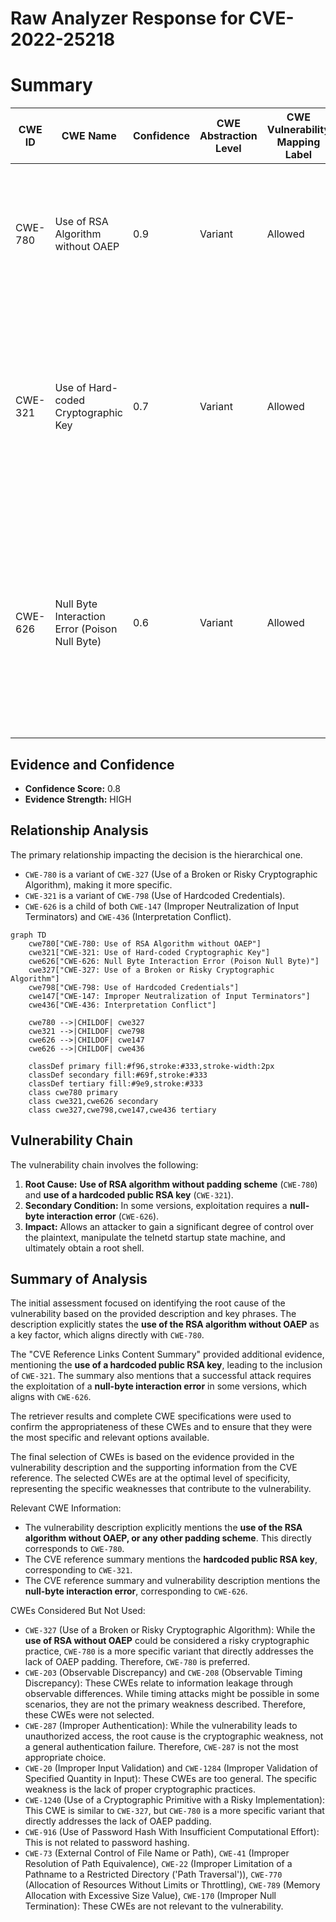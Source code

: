 # Raw Analyzer Response for CVE-2022-25218

# Summary
| CWE ID | CWE Name | Confidence | CWE Abstraction Level | CWE Vulnerability Mapping Label | CWE-Vulnerability Mapping Notes |
|---|---|---|---|---|---|
| CWE-780 | Use of RSA Algorithm without OAEP | 0.9 | Variant | Allowed | Primary CWE. The vulnerability description explicitly mentions the **use of the RSA algorithm without OAEP**. |
| CWE-321 | Use of Hard-coded Cryptographic Key | 0.7 | Variant | Allowed | Secondary CWE. The "CVE Reference Links Content Summary" mentions the server decrypts an encrypted message using a **hardcoded public RSA key**. |
| CWE-626 | Null Byte Interaction Error (Poison Null Byte) | 0.6 | Variant | Allowed | Secondary CWE. The vulnerability description mentions that a successful attack requires the exploitation of a **null-byte interaction error** (CVE-2022-25219) in some versions. |

## Evidence and Confidence

*   **Confidence Score:** 0.8
*   **Evidence Strength:** HIGH

## Relationship Analysis
The primary relationship impacting the decision is the hierarchical one.
  - `CWE-780` is a variant of `CWE-327` (Use of a Broken or Risky Cryptographic Algorithm), making it more specific.
  - `CWE-321` is a variant of `CWE-798` (Use of Hardcoded Credentials).
  - `CWE-626` is a child of both `CWE-147` (Improper Neutralization of Input Terminators) and `CWE-436` (Interpretation Conflict).

```mermaid
graph TD
    cwe780["CWE-780: Use of RSA Algorithm without OAEP"]
    cwe321["CWE-321: Use of Hard-coded Cryptographic Key"]
    cwe626["CWE-626: Null Byte Interaction Error (Poison Null Byte)"]
    cwe327["CWE-327: Use of a Broken or Risky Cryptographic Algorithm"]
    cwe798["CWE-798: Use of Hardcoded Credentials"]
    cwe147["CWE-147: Improper Neutralization of Input Terminators"]
    cwe436["CWE-436: Interpretation Conflict"]

    cwe780 -->|CHILDOF| cwe327
    cwe321 -->|CHILDOF| cwe798
    cwe626 -->|CHILDOF| cwe147
    cwe626 -->|CHILDOF| cwe436

    classDef primary fill:#f96,stroke:#333,stroke-width:2px
    classDef secondary fill:#69f,stroke:#333
    classDef tertiary fill:#9e9,stroke:#333
    class cwe780 primary
    class cwe321,cwe626 secondary
    class cwe327,cwe798,cwe147,cwe436 tertiary
```

## Vulnerability Chain
The vulnerability chain involves the following:
  1. **Root Cause:** **Use of RSA algorithm without padding scheme** (`CWE-780`) and **use of a hardcoded public RSA key** (`CWE-321`).
  2. **Secondary Condition:** In some versions, exploitation requires a **null-byte interaction error** (`CWE-626`).
  3. **Impact:** Allows an attacker to gain a significant degree of control over the plaintext, manipulate the telnetd startup state machine, and ultimately obtain a root shell.

## Summary of Analysis
The initial assessment focused on identifying the root cause of the vulnerability based on the provided description and key phrases. The description explicitly states the **use of the RSA algorithm without OAEP** as a key factor, which aligns directly with `CWE-780`.

The "CVE Reference Links Content Summary" provided additional evidence, mentioning the **use of a hardcoded public RSA key**, leading to the inclusion of `CWE-321`. The summary also mentions that a successful attack requires the exploitation of a **null-byte interaction error** in some versions, which aligns with `CWE-626`.

The retriever results and complete CWE specifications were used to confirm the appropriateness of these CWEs and to ensure that they were the most specific and relevant options available.

The final selection of CWEs is based on the evidence provided in the vulnerability description and the supporting information from the CVE reference. The selected CWEs are at the optimal level of specificity, representing the specific weaknesses that contribute to the vulnerability.

Relevant CWE Information:
- The vulnerability description explicitly mentions the **use of the RSA algorithm without OAEP, or any other padding scheme**. This directly corresponds to `CWE-780`.
- The CVE reference summary mentions the **hardcoded public RSA key**, corresponding to `CWE-321`.
- The CVE reference summary and vulnerability description mentions the **null-byte interaction error**, corresponding to `CWE-626`.

CWEs Considered But Not Used:

*   `CWE-327` (Use of a Broken or Risky Cryptographic Algorithm): While the **use of RSA without OAEP** could be considered a risky cryptographic practice, `CWE-780` is a more specific variant that directly addresses the lack of OAEP padding. Therefore, `CWE-780` is preferred.
*   `CWE-203` (Observable Discrepancy) and `CWE-208` (Observable Timing Discrepancy): These CWEs relate to information leakage through observable differences. While timing attacks might be possible in some scenarios, they are not the primary weakness described. Therefore, these CWEs were not selected.
*   `CWE-287` (Improper Authentication): While the vulnerability leads to unauthorized access, the root cause is the cryptographic weakness, not a general authentication failure. Therefore, `CWE-287` is not the most appropriate choice.
*   `CWE-20` (Improper Input Validation) and `CWE-1284` (Improper Validation of Specified Quantity in Input): These CWEs are too general. The specific weakness is the lack of proper cryptographic practices.
*   `CWE-1240` (Use of a Cryptographic Primitive with a Risky Implementation): This CWE is similar to `CWE-327`, but `CWE-780` is a more specific variant that directly addresses the lack of OAEP padding.
*   `CWE-916` (Use of Password Hash With Insufficient Computational Effort): This is not related to password hashing.
*   `CWE-73` (External Control of File Name or Path), `CWE-41` (Improper Resolution of Path Equivalence), `CWE-22` (Improper Limitation of a Pathname to a Restricted Directory ('Path Traversal')), `CWE-770` (Allocation of Resources Without Limits or Throttling), `CWE-789` (Memory Allocation with Excessive Size Value), `CWE-170` (Improper Null Termination): These CWEs are not relevant to the vulnerability.